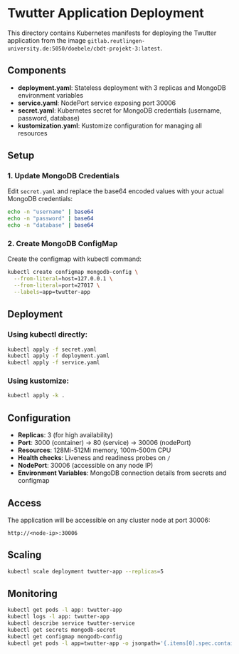 # Twutter Application Deployment

This directory contains Kubernetes manifests for deploying the Twutter application from the image `gitlab.reutlingen-university.de:5050/doebele/cbdt-projekt-3:latest`.

## Components

- **deployment.yaml**: Stateless deployment with 3 replicas and MongoDB environment variables
- **service.yaml**: NodePort service exposing port 30006
- **secret.yaml**: Kubernetes secret for MongoDB credentials (username, password, database)
- **kustomization.yaml**: Kustomize configuration for managing all resources

## Setup

### 1. Update MongoDB Credentials
Edit `secret.yaml` and replace the base64 encoded values with your actual MongoDB credentials:
```bash
echo -n "username" | base64
echo -n "password" | base64
echo -n "database" | base64
```

### 2. Create MongoDB ConfigMap
Create the configmap with kubectl command:
```bash
kubectl create configmap mongodb-config \
  --from-literal=host=127.0.0.1 \
  --from-literal=port=27017 \
  --labels=app=twutter-app
```

## Deployment

### Using kubectl directly:
```bash
kubectl apply -f secret.yaml
kubectl apply -f deployment.yaml
kubectl apply -f service.yaml
```

### Using kustomize:
```bash
kubectl apply -k .
```

## Configuration

- **Replicas**: 3 (for high availability)
- **Port**: 3000 (container) → 80 (service) → 30006 (nodePort)
- **Resources**: 128Mi-512Mi memory, 100m-500m CPU
- **Health checks**: Liveness and readiness probes on `/`
- **NodePort**: 30006 (accessible on any node IP)
- **Environment Variables**: MongoDB connection details from secrets and configmap

## Access

The application will be accessible on any cluster node at port 30006:
```
http://<node-ip>:30006
```

## Scaling

```bash
kubectl scale deployment twutter-app --replicas=5
```

## Monitoring

```bash
kubectl get pods -l app: twutter-app
kubectl logs -l app: twutter-app
kubectl describe service twutter-service
kubectl get secrets mongodb-secret
kubectl get configmap mongodb-config
kubectl get pods -l app=twutter-app -o jsonpath='{.items[0].spec.containers[0].env[?(@.name=="MONGODB_HOST")]}'
``` 